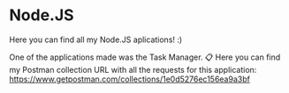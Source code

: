 # Node.JS
Here you can find all my Node.JS aplications! :)

One of the applications made was the Task Manager. :clipboard:
Here you can find my Postman collection URL with all the requests for this application:
https://www.getpostman.com/collections/1e0d5276ec156ea9a3bf
